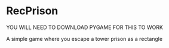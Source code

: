 # RecPrison
YOU WILL NEED TO DOWNLOAD PYGAME FOR THIS TO WORK

A simple game where you escape a tower prison as a rectangle
